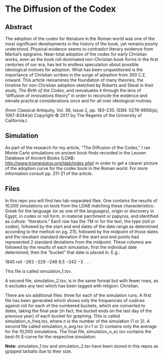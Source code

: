 # The Diffusion of the Codex

## Abstract
The adoption of the codex for literature in the Roman world was one of the most significant developments in the history of the book, yet remains poorly understood. Physical evidence seems to contradict literary evidence from Martial’s epigrams. Near-total adoption of the codex for early Christian works, even as the book roll dominated non-Christian book forms in the first centuries of our era, has led to endless speculation about possible ideological motives for adoption. What has been unquestioned is the importance of Christian scribes in the surge of adoption from 300 C.E. onward. This article reexamines the foundation of many theories, the timeline for non-Christian adoption sketched by Roberts and Skeat in their study, <em>The Birth of the Codex,</em> and reevaluates it through the lens of “diffusion of innovations theory” in order to reconcile the evidence and elevate practical considerations once and for all over ideological motives.

(from Classical Antiquity, Vol. 36, Issue 2, pp. 183–235. ISSN: 0278-6656(p); 1067-8344(e)
Copyright © 2017 by The Regents of the University of California.)

## Simulation
As part of the research for my article, "The Diffusion of the Codex," I ran Monte Carlo simulations on ancient book finds recorded in the Leuven Database of Ancient Books (LDAB: http://www.trismegistos.org/ldab/index.php) in order to get a clearer picture of the adoption curve for the codex book in the Roman world. For more information consult pp. 211-21 of the article.

## Files
In this repo you will find two tab-separated files. One contains the results of 10,000 simulations on texts from the LDAB matching these characteristics: Greek for the language (or as one of the languages), origin or discovery in Egypt, in codex or roll form, in material parchment or papyrus, and identified as culture: “literature.” Each row has the TM nr for the text, the type (roll or codex), followed by the start and end dates of the date range as determined according to the method on pg. 215, followed by the midpoint of those dates and the resultant standard deviation if the start and end points had represented 2 standard deviations from the midpoint. These columns are followed by the results of each simulation, first the individual date determined, then the “bucket” that date is placed in. E.g.:

1845 roll −263 −229 −246 8.5 −242 −3 . . .

This file is called simulation_1.tsv.

A second file, simulation_2.tsv, is in the same format but with fewer rows, as it excludes any text which has been tagged with religion: Christian.

There are six additional files: three for each of the simulation runs. A first file has been generated which shows only the frequencies of codices against roll for each of the numbered buckets, which are converted to dates, taking the final year (in fact, the bucket ends on the last day of the previous year) of each bucket for graphing. This is called simulation_n_freq.tsv, where n is the number of the simulation (1 or 2). A second file called simulation_n_avg.tsv (n=1 or 2) contains only the average for the 10,000 simulations. The final file, simulation_n_sc.tsv contains the best-fit S-curve for the respective simulation.

<strong>Note:</strong> simulation_1.tsv and simulation_2.tsv have been stored in this repos as gzipped tarballs due to their size.
